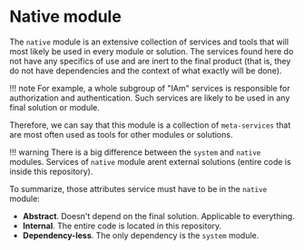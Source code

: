 # Native module

The `native` module is an extensive collection of services and tools that will most likely be used in every module or solution. The services found here do not have any specifics of use and are inert to the final product (that is, they do not have dependencies and the context of what exactly will be done).

!!! note
    For example, a whole subgroup of "IAm" services is responsible for authorization and authentication. Such services are likely to be used in any final solution or module.

Therefore, we can say that this module is a collection of `meta-services` that are most often used as tools for other modules or solutions.

!!! warning
    There is a big difference between the `system` and `native` modules. Services of `native` module arent external solutions (entire code is inside this repository).

To summarize, those attributes service must have to be in the `native` module:

- **Abstract**. Doesn't depend on the final solution. Applicable to everything.
- **Internal**. The entire code is located in this repository.
- **Dependency-less**. The only dependency is the `system` module.